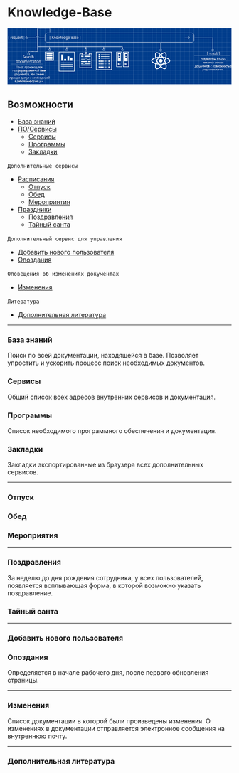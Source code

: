 # Knowledge-Base

<p align="center">
<img src="head-item.png" alt="Project">
</p>

## Возможности
- [База знаний](#user-content-sample-1)
- [ПО/Сервисы](#user-content-sample-2)
    - [Сервисы](#user-content-sample-3)
    - [Программы](#user-content-sample-4)
    - [Закладки](#user-content-sample-5)
    
`Дополнительные сервисы`

- [Расписания](#user-content-sample-6)
    - [Отпуск](#user-content-sample-7)
    - [Обед](#user-content-sample-8)
    - [Мероприятия](#user-content-sample-9)
- [Праздники](#user-content-sample-10)
    - [Поздравления](#user-content-sample-11)
    - [Тайный санта](#user-content-sample-12)
    
`Дополнительный сервис для управления`

- [Добавить нового пользователя](#content-13)
- [Опоздания](#user-content-sample-14)

`Оповещения об изменениях документах`

- [Изменения](#user-content-sample-15)

`Литература`

- [Дополнительная литература](#user-content-sample-16)

***

### <a id="sample-1" name="sample-1"></a> База знаний
Поиск по всей документации, находящейся в базе. Позволяет упростить и ускорить процесс поиск необходимых документов.

### <a id="sample-3" name="sample-3"></a> Сервисы
Общий список всех адресов внутренних сервисов и документация.

### <a id="sample-4" name="sample-4"></a> Программы
Список необходимого программного обеспечения и документация.

### <a id="sample-5" name="sample-5"></a> Закладки
Закладки экспортированные из браузера всех дополнительных сервисов.

***

### <a id="sample-7" name="sample-7"></a> Отпуск

### <a id="sample-8" name="sample-8"></a> Обед

### <a id="sample-9" name="sample-9"></a> Мероприятия

***

### <a id="sample-11" name="sample-11"></a> Поздравления
За неделю до дня рождения сотрудника, у всех пользователей, появляется всплывающая форма, в которой возможно указать поздравление.

### <a id="sample-12" name="sample-12"></a> Тайный санта

***

### <a id="sample-13" name="sample-13"></a> Добавить нового пользователя

### <a id="sample-14" name="sample-14"></a> Опоздания
Определяется в начале рабочего дня, после первого обновления страницы.

***

### <a id="sample-15" name="sample-15"></a> Изменения
Список документации в которой были произведены изменения. О изменениях в документации отправляется электронное сообщения на внутреннюю почту.

***

### <a id="sample-16" name="sample-16"></a> Дополнительная литература
